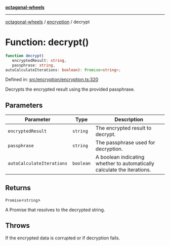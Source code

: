 [**octagonal-wheels**](../../README.md)

***

[octagonal-wheels](../../modules.md) / [encryption](../README.md) / decrypt

# Function: decrypt()

```ts
function decrypt(
   encryptedResult: string, 
   passphrase: string, 
autoCalculateIterations: boolean): Promise<string>;
```

Defined in: [src/encryption/encryption.ts:320](https://github.com/vrtmrz/octagonal-wheels/blob/main/src/encryption/encryption.ts#L320)

Decrypts the encrypted result using the provided passphrase.

## Parameters

| Parameter | Type | Description |
| ------ | ------ | ------ |
| `encryptedResult` | `string` | The encrypted result to decrypt. |
| `passphrase` | `string` | The passphrase used for decryption. |
| `autoCalculateIterations` | `boolean` | A boolean indicating whether to automatically calculate the iterations. |

## Returns

`Promise`\<`string`\>

A Promise that resolves to the decrypted string.

## Throws

If the encrypted data is corrupted or if decryption fails.

